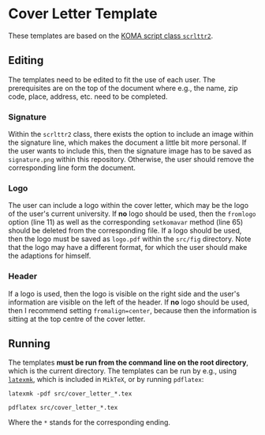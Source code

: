 # Cover Letter Template

These templates are based on the [KOMA script class ``scrlttr2``](https://www.ctan.org/pkg/scrlttr2).

## Editing

The templates need to be edited to fit the use of each user.
The prerequisites are on the top of the document where e.g., the name, zip code, place, address, etc. need to be completed.

### Signature

Within the ``scrlttr2`` class, there exists the option to include an image within the signature line, which makes the document a little bit more personal.
If the user wants to include this, then the signature image has to be saved as ``signature.png`` within this repository.
Otherwise, the user should remove the corresponding line form the document.

### Logo

The user can include a logo within the cover letter, which may be the logo of the user's current university.
If **no** logo should be used, then the ``fromlogo`` option (line 11) as well as the corresponding ``setkomavar`` method (line 65) should be deleted from the corresponding file.
If a logo should be used, then the logo must be saved as ``logo.pdf`` within the ``src/fig`` directory.
Note that the logo may have a different format, for which the user should make the adaptions for himself.

### Header

If a logo is used, then the logo is visible on the right side and the user's information are visible on the left of the header.
If **no** logo should be used, then I recommend setting ``fromalign=center``, because then the information is sitting at the top centre of the cover letter.

## Running

The templates **must be run from the command line on the root directory**, which is the current directory.
The templates can be run by e.g., using [``latexmk``](https://mg.readthedocs.io/latexmk.html), which is included in ``MikTeX``, or by running ``pdflatex``:

```properties
latexmk -pdf src/cover_letter_*.tex
```

```properties
pdflatex src/cover_letter_*.tex
```

Where the ``*`` stands for the corresponding ending.
